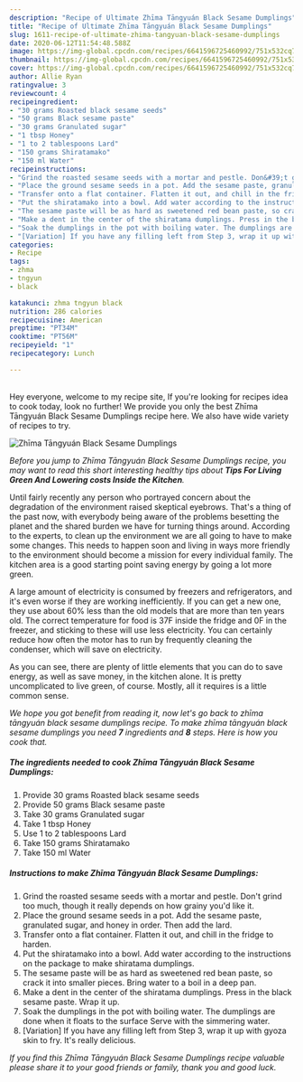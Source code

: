 ```yaml
---
description: "Recipe of Ultimate Zhīma Tāngyuán Black Sesame Dumplings"
title: "Recipe of Ultimate Zhīma Tāngyuán Black Sesame Dumplings"
slug: 1611-recipe-of-ultimate-zhima-tangyuan-black-sesame-dumplings
date: 2020-06-12T11:54:48.588Z
image: https://img-global.cpcdn.com/recipes/6641596725460992/751x532cq70/zhima-tangyuan-black-sesame-dumplings-recipe-main-photo.jpg
thumbnail: https://img-global.cpcdn.com/recipes/6641596725460992/751x532cq70/zhima-tangyuan-black-sesame-dumplings-recipe-main-photo.jpg
cover: https://img-global.cpcdn.com/recipes/6641596725460992/751x532cq70/zhima-tangyuan-black-sesame-dumplings-recipe-main-photo.jpg
author: Allie Ryan
ratingvalue: 3
reviewcount: 4
recipeingredient:
- "30 grams Roasted black sesame seeds"
- "50 grams Black sesame paste"
- "30 grams Granulated sugar"
- "1 tbsp Honey"
- "1 to 2 tablespoons Lard"
- "150 grams Shiratamako"
- "150 ml Water"
recipeinstructions:
- "Grind the roasted sesame seeds with a mortar and pestle. Don&#39;t grind too much, though it really depends on how grainy you&#39;d like it."
- "Place the ground sesame seeds in a pot. Add the sesame paste, granulated sugar, and honey in order. Then add the lard."
- "Transfer onto a flat container. Flatten it out, and chill in the fridge to harden."
- "Put the shiratamako into a bowl. Add water according to the instructions on the package to make shiratama dumplings."
- "The sesame paste will be as hard as sweetened red bean paste, so crack it into smaller pieces. Bring water to a boil in a deep pan."
- "Make a dent in the center of the shiratama dumplings. Press in the black sesame paste. Wrap it up."
- "Soak the dumplings in the pot with boiling water. The dumplings are done when it floats to the surface Serve with the simmering water."
- "[Variation] If you have any filling left from Step 3, wrap it up with gyoza skin to fry. It&#39;s really delicious."
categories:
- Recipe
tags:
- zhma
- tngyun
- black

katakunci: zhma tngyun black 
nutrition: 286 calories
recipecuisine: American
preptime: "PT34M"
cooktime: "PT56M"
recipeyield: "1"
recipecategory: Lunch

---
```

<br>
Hey everyone, welcome to my recipe site, If you're looking for recipes idea to cook today, look no further! We provide you only the best Zhīma Tāngyuán Black Sesame Dumplings recipe here. We also have wide variety of recipes to try.
<br>


![Zhīma Tāngyuán Black Sesame Dumplings](https://img-global.cpcdn.com/recipes/6641596725460992/751x532cq70/zhima-tangyuan-black-sesame-dumplings-recipe-main-photo.jpg)

<i>Before you jump to Zhīma Tāngyuán Black Sesame Dumplings recipe, you may want to read this short interesting healthy tips about 
<strong>Tips For Living Green And Lowering costs Inside the Kitchen</strong>.</i>
</br>

Until fairly recently any person who portrayed concern about the degradation of the environment raised skeptical eyebrows. That's a thing of the past now, with everybody being aware of the problems besetting the planet and the shared burden we have for turning things around. According to the experts, to clean up the environment we are all going to have to make some changes. This needs to happen soon and living in ways more friendly to the environment should become a mission for every individual family. The kitchen area is a good starting point saving energy by going a lot more green.

A large amount of electricity is consumed by freezers and refrigerators, and it's even worse if they are working inefficiently. If you can get a new one, they use about 60% less than the old models that are more than ten years old. The correct temperature for food is 37F inside the fridge and 0F in the freezer, and sticking to these will use less electricity. You can certainly reduce how often the motor has to run by frequently cleaning the condenser, which will save on electricity.

As you can see, there are plenty of little elements that you can do to save energy, as well as save money, in the kitchen alone. It is pretty uncomplicated to live green, of course. Mostly, all it requires is a little common sense.


<i>We hope you got benefit from reading it, now let's go back to zhīma tāngyuán black sesame dumplings recipe. To make zhīma tāngyuán black sesame dumplings you need <strong>7</strong> ingredients and <strong>8</strong> steps. Here is how you cook that.
</i>

##### The ingredients needed to cook Zhīma Tāngyuán Black Sesame Dumplings:

1. Provide 30 grams Roasted black sesame seeds
1. Provide 50 grams Black sesame paste
1. Take 30 grams Granulated sugar
1. Take 1 tbsp Honey
1. Use 1 to 2 tablespoons Lard
1. Take 150 grams Shiratamako
1. Take 150 ml Water


##### Instructions to make Zhīma Tāngyuán Black Sesame Dumplings:

1. Grind the roasted sesame seeds with a mortar and pestle. Don&#39;t grind too much, though it really depends on how grainy you&#39;d like it.
1. Place the ground sesame seeds in a pot. Add the sesame paste, granulated sugar, and honey in order. Then add the lard.
1. Transfer onto a flat container. Flatten it out, and chill in the fridge to harden.
1. Put the shiratamako into a bowl. Add water according to the instructions on the package to make shiratama dumplings.
1. The sesame paste will be as hard as sweetened red bean paste, so crack it into smaller pieces. Bring water to a boil in a deep pan.
1. Make a dent in the center of the shiratama dumplings. Press in the black sesame paste. Wrap it up.
1. Soak the dumplings in the pot with boiling water. The dumplings are done when it floats to the surface Serve with the simmering water.
1. [Variation] If you have any filling left from Step 3, wrap it up with gyoza skin to fry. It&#39;s really delicious.


<i>If you find this Zhīma Tāngyuán Black Sesame Dumplings recipe valuable please share it to your good friends or family, thank you and good luck.</i>
